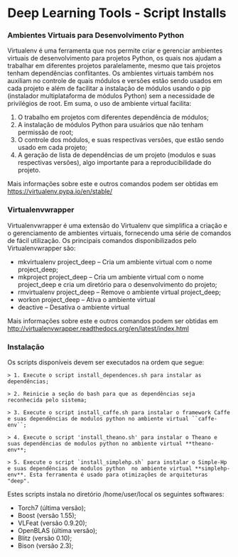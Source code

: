 # Deep Learning Tools - Script Installs

### Ambientes Virtuais para Desenvolvimento Python

Virtualenv é uma ferramenta que nos permite criar e gerenciar ambientes virtuais de desenvolvimento para projetos Python, os quais nos ajudam a trabalhar em diferentes projetos paralelamente, mesmo que tais projetos tenham dependências conflitantes. Os ambientes virtuais também nos auxiliam no controle de quais módulos e versões estão sendo usados em cada projeto e além de facilitar a instalação de módulos usando o pip (instalador multiplataforma de módulos Python) sem a necessidade de privilégios de root. Em suma, o uso de ambiente virtual facilita:

1. O trabalho em projetos com diferentes dependência de módulos;
2. A instalação de módulos Python para usuários que não tenham permissão de root;
3. O controle dos módulos, e suas respectivas versões, que estão sendo usado em cada projeto;
4. A geração de lista de dependências de um projeto (modulos e suas respectivas versões), algo importante para a reproducibilidade do projeto.



Mais informações sobre este e outros comandos podem ser obtidas em https://virtualenv.pypa.io/en/stable/

### Virtualenvwrapper

Virtualenvwrapper é uma extensão do Virtualenv que simplifica a criação e o gerenciamento de ambientes virtuais, fornecendo uma série de comandos de fácil utilização. Os principais comandos disponibilizados pelo Virtualenvwrapper são:

* mkvirtualenv project_deep – Cria um ambiente virtual com o nome project_deep;
* mkproject  project_deep – Cria um ambiente virtual com o nome project_deep e cria um diretório para o desenvolvimento do projeto;
* rmvirtualenv  project_deep – Remove o ambiente virtual project_deep;
* workon  project_deep – Ativa o ambiente virtual
* deactive – Desativa o ambiente virtual

Mais informações sobre este e outros comandos podem ser obtidas em http://virtualenvwrapper.readthedocs.org/en/latest/index.html


### Instalação

Os scripts disponíveis devem ser executados na ordem que segue:
```
> 1. Execute o script install_dependences.sh para instalar as dependências;

> 2. Reinicie a seção do bash para que as dependências seja reconhecida pelo sistema;

> 3. Execute o script install_caffe.sh para instalar o framework Caffe e suas dependências de modulos python no ambiente virtual ``caffe-env``;

> 4. Execute o script 'install_theano.sh' para instalar o Theano e suas dependências de modulos python no ambiente virtual **theano-env**;

> 5. Execute o script `install_simplehp.sh` para instalar o Simple-Hp  e suas dependências de modulos python  no ambiente virtual **simplehp-env**. Esta ferramenta é usado para otimizações de arquiteturas "deep".
```

Estes scripts instala no diretório /home/user/local os seguintes softwares:

* Torch7 (última versão);
* Boost (versão 1.55);
* VLFeat (versão 0.9.20);
* OpenBLAS (última versão);
* Blitz (versão 0.10);
* Bison (versão 2.3);

